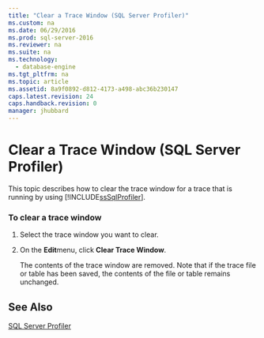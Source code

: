 ```yaml
---
title: "Clear a Trace Window (SQL Server Profiler)"
ms.custom: na
ms.date: 06/29/2016
ms.prod: sql-server-2016
ms.reviewer: na
ms.suite: na
ms.technology: 
  - database-engine
ms.tgt_pltfrm: na
ms.topic: article
ms.assetid: 8a9f0892-d812-4173-a498-abc36b230147
caps.latest.revision: 24
caps.handback.revision: 0
manager: jhubbard
---
```

# Clear a Trace Window (SQL Server Profiler)
This topic describes how to clear the trace window for a trace that is running by using [!INCLUDE[ssSqlProfiler](../../Topics/TopicNameContainA/tokens/ssSqlProfiler_md.md)].  
  
### To clear a trace window  
  
1.  Select the trace window you want to clear.  
  
2.  On the **Edit**menu, click **Clear Trace Window**.  
  
     The contents of the trace window are removed. Note that if the trace file or table has been saved, the contents of the file or table remains unchanged.  
  
## See Also  
 [SQL Server Profiler](../../Topics/TopicNameNotContainA/SQL-Server-Profiler.md)